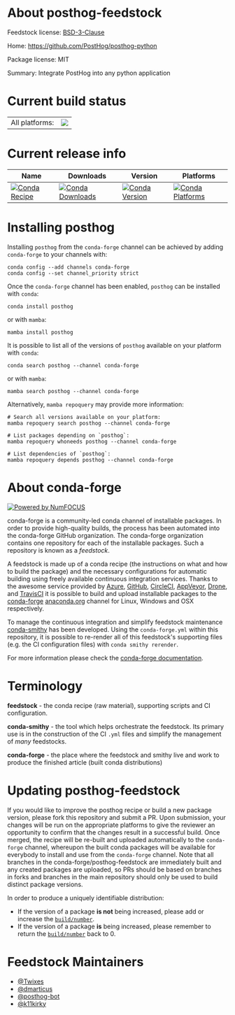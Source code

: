 About posthog-feedstock
=======================

Feedstock license: [BSD-3-Clause](https://github.com/conda-forge/posthog-feedstock/blob/main/LICENSE.txt)

Home: https://github.com/PostHog/posthog-python

Package license: MIT

Summary: Integrate PostHog into any python application

Current build status
====================


<table><tr><td>All platforms:</td>
    <td>
      <a href="https://dev.azure.com/conda-forge/feedstock-builds/_build/latest?definitionId=12896&branchName=main">
        <img src="https://dev.azure.com/conda-forge/feedstock-builds/_apis/build/status/posthog-feedstock?branchName=main">
      </a>
    </td>
  </tr>
</table>

Current release info
====================

| Name | Downloads | Version | Platforms |
| --- | --- | --- | --- |
| [![Conda Recipe](https://img.shields.io/badge/recipe-posthog-green.svg)](https://anaconda.org/conda-forge/posthog) | [![Conda Downloads](https://img.shields.io/conda/dn/conda-forge/posthog.svg)](https://anaconda.org/conda-forge/posthog) | [![Conda Version](https://img.shields.io/conda/vn/conda-forge/posthog.svg)](https://anaconda.org/conda-forge/posthog) | [![Conda Platforms](https://img.shields.io/conda/pn/conda-forge/posthog.svg)](https://anaconda.org/conda-forge/posthog) |

Installing posthog
==================

Installing `posthog` from the `conda-forge` channel can be achieved by adding `conda-forge` to your channels with:

```
conda config --add channels conda-forge
conda config --set channel_priority strict
```

Once the `conda-forge` channel has been enabled, `posthog` can be installed with `conda`:

```
conda install posthog
```

or with `mamba`:

```
mamba install posthog
```

It is possible to list all of the versions of `posthog` available on your platform with `conda`:

```
conda search posthog --channel conda-forge
```

or with `mamba`:

```
mamba search posthog --channel conda-forge
```

Alternatively, `mamba repoquery` may provide more information:

```
# Search all versions available on your platform:
mamba repoquery search posthog --channel conda-forge

# List packages depending on `posthog`:
mamba repoquery whoneeds posthog --channel conda-forge

# List dependencies of `posthog`:
mamba repoquery depends posthog --channel conda-forge
```


About conda-forge
=================

[![Powered by
NumFOCUS](https://img.shields.io/badge/powered%20by-NumFOCUS-orange.svg?style=flat&colorA=E1523D&colorB=007D8A)](https://numfocus.org)

conda-forge is a community-led conda channel of installable packages.
In order to provide high-quality builds, the process has been automated into the
conda-forge GitHub organization. The conda-forge organization contains one repository
for each of the installable packages. Such a repository is known as a *feedstock*.

A feedstock is made up of a conda recipe (the instructions on what and how to build
the package) and the necessary configurations for automatic building using freely
available continuous integration services. Thanks to the awesome service provided by
[Azure](https://azure.microsoft.com/en-us/services/devops/), [GitHub](https://github.com/),
[CircleCI](https://circleci.com/), [AppVeyor](https://www.appveyor.com/),
[Drone](https://cloud.drone.io/welcome), and [TravisCI](https://travis-ci.com/)
it is possible to build and upload installable packages to the
[conda-forge](https://anaconda.org/conda-forge) [anaconda.org](https://anaconda.org/)
channel for Linux, Windows and OSX respectively.

To manage the continuous integration and simplify feedstock maintenance
[conda-smithy](https://github.com/conda-forge/conda-smithy) has been developed.
Using the ``conda-forge.yml`` within this repository, it is possible to re-render all of
this feedstock's supporting files (e.g. the CI configuration files) with ``conda smithy rerender``.

For more information please check the [conda-forge documentation](https://conda-forge.org/docs/).

Terminology
===========

**feedstock** - the conda recipe (raw material), supporting scripts and CI configuration.

**conda-smithy** - the tool which helps orchestrate the feedstock.
                   Its primary use is in the construction of the CI ``.yml`` files
                   and simplify the management of *many* feedstocks.

**conda-forge** - the place where the feedstock and smithy live and work to
                  produce the finished article (built conda distributions)


Updating posthog-feedstock
==========================

If you would like to improve the posthog recipe or build a new
package version, please fork this repository and submit a PR. Upon submission,
your changes will be run on the appropriate platforms to give the reviewer an
opportunity to confirm that the changes result in a successful build. Once
merged, the recipe will be re-built and uploaded automatically to the
`conda-forge` channel, whereupon the built conda packages will be available for
everybody to install and use from the `conda-forge` channel.
Note that all branches in the conda-forge/posthog-feedstock are
immediately built and any created packages are uploaded, so PRs should be based
on branches in forks and branches in the main repository should only be used to
build distinct package versions.

In order to produce a uniquely identifiable distribution:
 * If the version of a package **is not** being increased, please add or increase
   the [``build/number``](https://docs.conda.io/projects/conda-build/en/latest/resources/define-metadata.html#build-number-and-string).
 * If the version of a package **is** being increased, please remember to return
   the [``build/number``](https://docs.conda.io/projects/conda-build/en/latest/resources/define-metadata.html#build-number-and-string)
   back to 0.

Feedstock Maintainers
=====================

* [@Twixes](https://github.com/Twixes/)
* [@dmarticus](https://github.com/dmarticus/)
* [@posthog-bot](https://github.com/posthog-bot/)
* [@k11kirky](https://github.com/k11kirky/)
